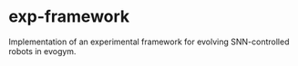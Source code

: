 # exp-framework

Implementation of an experimental framework for evolving SNN-controlled robots in evogym.
